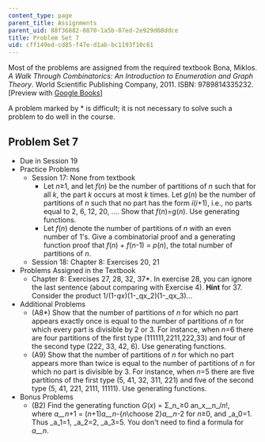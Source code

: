 ```yaml
---
content_type: page
parent_title: Assignments
parent_uid: 88f36882-0870-1a5b-07ed-2e929d68ddce
title: Problem Set 7
uid: cff149ed-cd85-f47e-d1ab-bc1193f10c61
---
```


Most of the problems are assigned from the required textbook Bona, Miklos. _A Walk Through Combinatorics: An Introduction to Enumeration and Graph Theory_. World Scientific Publishing Company, 2011. ISBN: 9789814335232. \[Preview with [Google Books](http://books.google.com/books?id=TzJ2L9ZmlQUC&pg=PAfrontcover)\]

A problem marked by \* is difficult; it is not necessary to solve such a problem to do well in the course.

Problem Set 7
-------------

*   Due in Session 19
*   Practice Problems
    *   Session 17: None from textbook
        *   Let _n_≥1, and let _f_(_n_) be the number of partitions of _n_ such that for all _k_, the part _k_ occurs at most _k_ times. Let _g_(_n_) be the number of partitions of _n_ such that no part has the form _i_(_i_+1), i.e., no parts equal to 2, 6, 12, 20, …. Show that _f_(_n_)=_g_(_n_). Use generating functions.
        *   Let _f_(_n_) denote the number of partitions of _n_ with an even number of 1's. Give a combinatorial proof and a generating function proof that _f_(_n_) + _f_(_n_\-1) = _p_(_n_), the total number of partitions of _n_.
    *   Session 18: Chapter 8: Exercises 20, 21
*   Problems Assigned in the Textbook
    *   Chapter 8: Exercises 27, 28, 32, 37\*. In exercise 28, you can ignore the last sentence (about comparing with Exercise 4). **Hint** for 37. Consider the product 1/(1-_qx_)(1-_qx_2)(1-_qx_3)...
*   Additional Problems
    *   (A8\*) Show that the number of partitions of _n_ for which no part appears exactly once is equal to the number of partitions of _n_ for which every part is divisible by 2 or 3. For instance, when _n_\=6 there are four partitions of the first type (111111,2211,222,33) and four of the second type (222, 33, 42, 6). Use generating functions.
    *   (A9) Show that the number of partitions of _n_ for which no part appears more than twice is equal to the number of partitions of _n_ for which no part is divisible by 3. For instance, when _n_\=5 there are five partitions of the first type (5, 41, 32, 311, 221) and five of the second type (5, 41, 221, 2111, 11111). Use generating functions.
*   Bonus Problems
    *   (B2) Find the generating function _G_(_x_) = Σ_n_≥0 an_x__n_/_n_!,  
        where _a__n_+1 = (_n_+1)_a__n_\-{_n_\\choose 2}_a__n_\-2 for _n_≥0, and _a_0\=1.  
        Thus _a_1\=1, _a_2\=2, _a_3\=5. You don't need to find a formula for _a__n_.